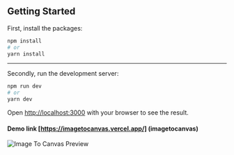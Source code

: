 ## Getting Started

First, install the packages:

```bash
npm install
# or
yarn install
```

---

Secondly, run the development server:

```bash
npm run dev
# or
yarn dev
```

Open [http://localhost:3000](http://localhost:3000) with your browser to see the result.

#### Demo link [https://imagetocanvas.vercel.app/] (imagetocanvas)

![Image To Canvas Preview](https://imagetocanvas.vercel.app/banner.jpg)
